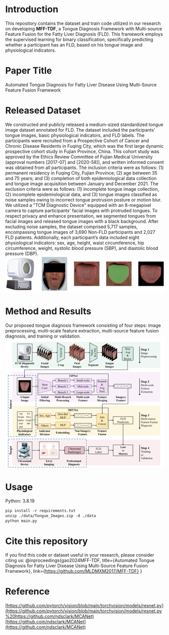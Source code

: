 ﻿# Introduction
This repository contains the dataset and train code utilized in our research on developing **MFF-TDF**, a Tongue Diagnosis Framework with Multi-source Feature Fusion for the Fatty Liver Diagnosis (FLD). This framework employs the supervised learning for binary classification, specifically predicting whether a participant has an FLD, based on his tongue image and physiological indicators.
# Paper Title
Automated Tongue Diagnosis for Fatty Liver Disease Using Multi-Source Feature Fusion Framework
# Released Dataset
We constructed and publicly released a medium-sized standardized tongue image dataset annotated for FLD. The dataset included the participants' tongue images, basic physiological indicators, and FLD labels. The participants were recruited from a Prospective Cohort of Cancer and Chronic Disease Residents in Fuqing City, which was the first large dynamic prospective cohort study in Fujian Province, China. This cohort study was approved by the Ethics Review Committee of Fujian Medical University (approval numbers [2017-07] and [2020-58]), and written informed consent was obtained from all participants.
The inclusion criteria were as follows: (1) permanent residency in Fuqing City, Fujian Province; (2) age between 35 and 75 years; and (3) completion of both epidemiological data collection and tongue image acquisition between January and December 2021. The exclusion criteria were as follows: (1) incomplete tongue image collection, (2) incomplete epidemiological data, and (3) tongue images classified as noise samples owing to incorrect tongue protrusion posture or motion blur.
We utilized a "TCM Diagnostic Device" equipped with an 8-megapixel camera to capture participants' facial images with protruded tongues. To respect privacy and enhance presentation, we segmented tongues from facial images and released tongue images with a black background. After excluding noise samples, the dataset comprised 5,717 samples, encompassing tongue images of 3,690 Non-FLD participants and 2,027 FLD patients. Additionally, each participant’s data included eight physiological indicators: sex, age, height, waist circumference, hip circumference, weight, systolic blood pressure (SBP), and diastolic blood pressure (DBP).
![image](https://github.com/MLDMXM2017/MFF-TDF/blob/main/imgs/dataset_collection.png)
# Method and Results
Our proposed tongue diagnosis framework consisting of four steps: image preprocessing, multi-scale feature extraction, multi-source feature fusion diagnosis, and training or validation.
![image](https://github.com/MLDMXM2017/MFF-TDF/blob/main/imgs/Framework.png)
# Usage
Python: 3.8.19

    pip install -r requirements.txt
    unzip ./data/Tongue_Images.zip -d ./data
    python main.py

# Cite this repository
If you find this code or dataset useful in your research, please consider citing us:
@inproceedings{gao2024MFF-TDF,
  title={Automated Tongue Diagnosis for Fatty Liver Disease Using Multi-Source Feature Fusion Framework},
  link={https://github.com/MLDMXM2017/MFF-TDF}
}

# Reference
[https://github.com/pytorch/vision/blob/main/torchvision/models/resnet.py](https://github.com/pytorch/vision/blob/main/torchvision/models/resnet.py%20https://github.com/ndsclark/MCANet)
[https://github.com/ndsclark/MCANet](https://github.com/ndsclark/MCANet)
